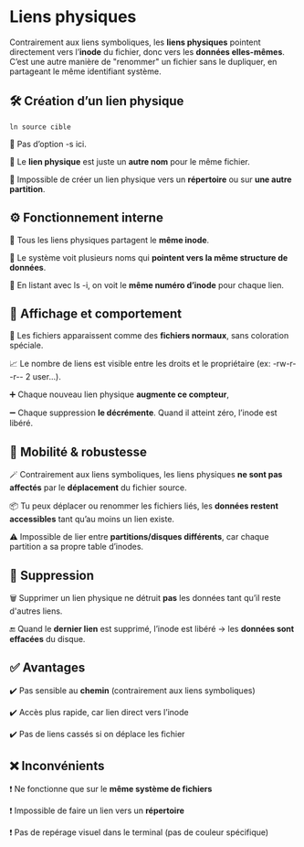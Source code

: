 # Liens physiques


Contrairement aux liens symboliques, les **liens physiques** pointent directement vers l’**inode** du fichier, donc vers les **données elles-mêmes**. C’est une autre manière de "renommer" un fichier sans le dupliquer, en partageant le même identifiant système.



## **🛠️ Création d’un lien physique**

`ln source cible`

📌 Pas d’option -s ici.

📌 Le **lien physique** est juste un **autre nom** pour le même fichier.

📌 Impossible de créer un lien physique vers un **répertoire** ou sur **une autre partition**.



## **⚙️ Fonctionnement interne**

🔁 Tous les liens physiques partagent le **même inode**.

🧠 Le système voit plusieurs noms qui **pointent vers la même structure de données**.

📜 En listant avec ls -i, on voit le **même numéro d’inode** pour chaque lien.



## **🔎 Affichage et comportement**

📄 Les fichiers apparaissent comme des **fichiers normaux**, sans coloration spéciale.

📈 Le nombre de liens est visible entre les droits et le propriétaire (ex: -rw-r--r-- 2 user...).

➕ Chaque nouveau lien physique **augmente ce compteur**,

➖ Chaque suppression **le décrémente**. Quand il atteint zéro, l’inode est libéré.



## **🚚 Mobilité & robustesse**

🪄 Contrairement aux liens symboliques, les liens physiques **ne sont pas affectés** par le **déplacement** du fichier source.

📦 Tu peux déplacer ou renommer les fichiers liés, les **données restent accessibles** tant qu’au moins un lien existe.

⚠️ Impossible de lier entre **partitions/disques différents**, car chaque partition a sa propre table d’inodes.



## **🧹 Suppression**

🗑️ Supprimer un lien physique ne détruit **pas** les données tant qu’il reste d'autres liens.

🔚 Quand le **dernier lien** est supprimé, l’inode est libéré → les **données sont effacées** du disque.



## **✅ Avantages**

✔️ Pas sensible au **chemin** (contrairement aux liens symboliques)

✔️ Accès plus rapide, car lien direct vers l’inode

✔️ Pas de liens cassés si on déplace les fichier

## **❌ Inconvénients**

❗ Ne fonctionne que sur le **même système de fichiers**

❗ Impossible de faire un lien vers un **répertoire**

❗ Pas de repérage visuel dans le terminal (pas de couleur spécifique)

